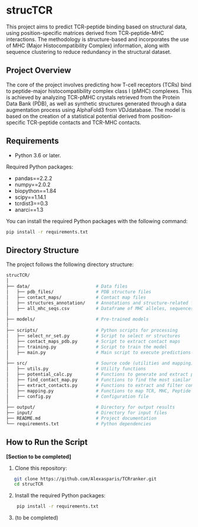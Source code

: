 # strucTCR

This project aims to predict TCR-peptide binding based on structural data, using position-specific matrices derived from TCR-peptide-MHC interactions. The methodology is structure-based and incorporates the use of MHC (Major Histocompatibility Complex) information, along with sequence clustering to reduce redundancy in the structural dataset.

## Project Overview

The core of the project involves predicting how T-cell receptors (TCRs) bind to peptide-major histocompatibility complex class I (pMHC) complexes. This is achieved by analyzing TCR-pMHC crystals retrieved from the Protein Data Bank (PDB), as well as synthetic structures generated through a data augmentation process using AlphaFold3 from VDJdatabase. The model is based on the creation of a statistical potential derived from position-specific TCR-peptide contacts and TCR-MHC contacts.

## Requirements

- Python 3.6 or later.

Required Python packages:

- pandas==2.2.2
- numpy==2.0.2
- biopython==1.84
- scipy==1.14.1
- tcrdist3==0.3
- anarci==1.3

You can install the required Python packages with the following command:

```bash
pip install -r requirements.txt
```


## Directory Structure

The project follows the following directory structure:

```bash
strucTCR/
│
├── data/                         # Data files
│   ├── pdb_files/                # PDB structure files
│   ├── contact_maps/             # Contact map files
│   ├── structures_annotation/    # Annotations and structure-related files
│   ├── all_mhc_seqs.csv          # Dataframe of MHC alleles, sequences
│
├── models/                       # Pre-trained models
│
├── scripts/                      # Python scripts for processing
│   ├── select_nr_set.py          # Script to select nr structures
│   ├── contact_maps_pdb.py       # Script to extract contact maps
│   ├── training.py               # Script to train the model
│   ├── main.py                   # Main script to execute predictions
│
├── src/                          # Source code (utilities and mapping)
│   ├── utils.py                  # Utility functions
│   ├── potential_calc.py         # Functions to generate and extract potential
│   ├── find_contact_map.py       # Functions to find the most similar TCR
│   ├── extract_contacts.py       # Functions to extract and filter contacts
│   ├── mapping.py                # Functions to map TCR, MHC, Peptide
│   ├── config.py                 # Configuration file
│
├── output/                       # Directory for output results
├── input/                        # Directory for input files
├── README.md                     # Project documentation
└── requirements.txt              # Python dependencies
```


## How to Run the Script

**[Section to be completed]**

1. Clone this repository:
```bash
   git clone https://github.com/Alexasparis/TCRranker.git
   cd strucTCR
```
2. Install the required Python packages:
```bash
    pip install -r requirements.txt
```
3. (to be completed)


